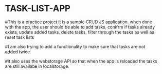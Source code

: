 # TASK-LIST-APP

#This is a practice project
it is a sample CRUD JS application. when done with the app, the user should be able to add tasks, conifrm if tasks already exists, update added tasks, delete tasks, filter through the tasks as well as reset task lists<br/>

#I am also trying to add a functionality to make sure that tasks are not added twice.<br/>

#it also uses the webstorage API so that when the app is reloaded the tasks are still availabe in localstorage.
